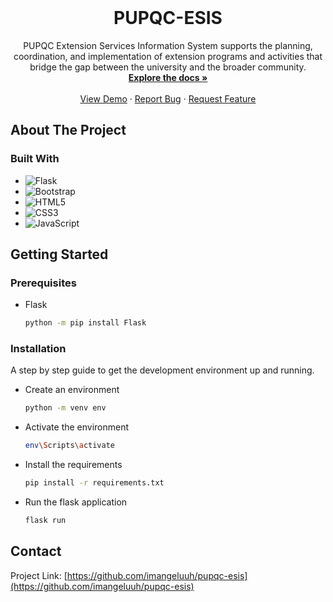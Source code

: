 <!-- PROJECT LOGO -->
<br />
<div align="center">

<h1 align="center">PUPQC-ESIS</h1>

  <p align="center">
PUPQC Extension Services Information System supports the planning, coordination, and implementation of extension programs and activities that bridge the gap between the university and the broader community. 
<br/>
    <a href="https://github.com/imangeluuh/pupqc-esis"><strong>Explore the docs »</strong></a>
    <br />
    <br />
    <a href="https://univ-ems.onrender.com/">View Demo</a>
    ·
    <a href="https://github.com/imangeluuh/pupqc-esis/issues">Report Bug</a>
    ·
    <a href="https://github.com/imangeluuh/pupqc-esis/issues">Request Feature</a>
  </p>
</div>


<!-- ABOUT THE PROJECT -->
## About The Project

### Built With

* ![Flask](https://img.shields.io/badge/flask-%23000.svg?style=for-the-badge&logo=flask&logoColor=white)
* ![Bootstrap](https://img.shields.io/badge/bootstrap-%238511FA.svg?style=for-the-badge&logo=bootstrap&logoColor=white)
* ![HTML5](https://img.shields.io/badge/html5-%23E34F26.svg?style=for-the-badge&logo=html5&logoColor=white)
* ![CSS3](https://img.shields.io/badge/css3-%231572B6.svg?style=for-the-badge&logo=css3&logoColor=white)
* ![JavaScript](https://img.shields.io/badge/javascript-%23323330.svg?style=for-the-badge&logo=javascript&logoColor=%23F7DF1E)


<!-- GETTING STARTED -->
## Getting Started

### Prerequisites
* Flask
  ```sh
  python -m pip install Flask
  ```

### Installation
A step by step guide to get the development environment up and running.
* Create an environment
  ```sh
  python -m venv env
  ```

* Activate the environment
  ```sh
  env\Scripts\activate
  ```

* Install the requirements
  ```sh
  pip install -r requirements.txt
  ```

* Run the flask application
  ```sh
  flask run
  ```


<!-- CONTACT -->
## Contact

Project Link: [https://github.com/imangeluuh/pupqc-esis](https://github.com/imangeluuh/pupqc-esis)

